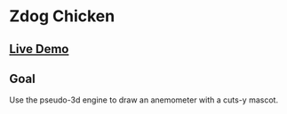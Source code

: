 # Zdog Chicken

## [Live Demo](https://codepen.io/borntofrappe/full/Baajmzy)

## Goal

Use the pseudo-3d engine to draw an anemometer with a cuts-y mascot.
